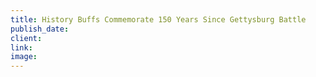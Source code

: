 ```yaml
---
title: History Buffs Commemorate 150 Years Since Gettysburg Battle
publish_date:
client:
link:
image:
---
```


